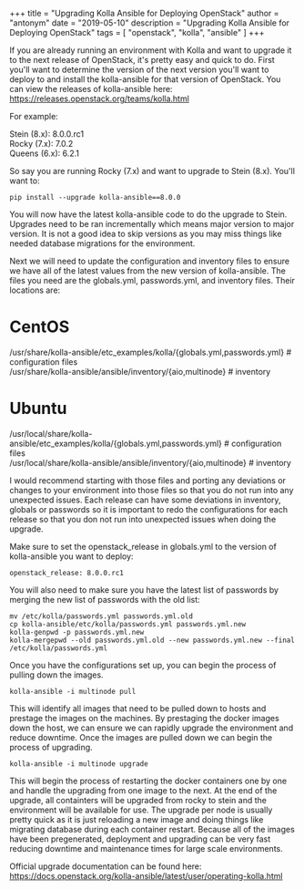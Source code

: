 +++
title = "Upgrading Kolla Ansible for Deploying OpenStack"
author = "antonym"
date = "2019-05-10"
description = "Upgrading Kolla Ansible for Deploying OpenStack"
tags = [
    "openstack",
    "kolla",
    "ansible"
]
+++

If you are already running an environment with Kolla and want to upgrade it to the next release of OpenStack, it\'s pretty easy and quick to do. First you\'ll want to determine the version of the next version you\'ll want to deploy to and install the kolla-ansible for that version of OpenStack. You can view the releases of kolla-ansible here: <https://releases.openstack.org/teams/kolla.html>

For example:

Stein (8.x): 8.0.0.rc1  
Rocky (7.x): 7.0.2  
Queens (6.x): 6.2.1

So say you are running Rocky (7.x) and want to upgrade to Stein (8.x). You\'ll want to:

    pip install --upgrade kolla-ansible==8.0.0

You will now have the latest kolla-ansible code to do the upgrade to Stein. Upgrades need to be ran incrementally which means major version to major version. It is not a good idea to skip versions as you may miss things like needed database migrations for the environment.

Next we will need to update the configuration and inventory files to ensure we have all of the latest values from the new version of kolla-ansible. The files you need are the globals.yml, passwords.yml, and inventory files. Their locations are:

# CentOS

/usr/share/kolla-ansible/etc_examples/kolla/{globals.yml,passwords.yml} # configuration files  
/usr/share/kolla-ansible/ansible/inventory/{aio,multinode} # inventory

# Ubuntu

/usr/local/share/kolla-ansible/etc_examples/kolla/{globals.yml,passwords.yml} # configuration files  
/usr/local/share/kolla-ansible/ansible/inventory/{aio,multinode} # inventory

I would recommend starting with those files and porting any deviations or changes to your environment into those files so that you do not run into any unexpected issues. Each release can have some deviations in inventory, globals or passwords so it is important to redo the configurations for each release so that you don not run into unexpected issues when doing the upgrade.

Make sure to set the openstack_release in globals.yml to the version of kolla-ansible you want to deploy:

    openstack_release: 8.0.0.rc1

You will also need to make sure you have the latest list of passwords by merging the new list of passwords with the old list:

    mv /etc/kolla/passwords.yml passwords.yml.old
    cp kolla-ansible/etc/kolla/passwords.yml passwords.yml.new
    kolla-genpwd -p passwords.yml.new
    kolla-mergepwd --old passwords.yml.old --new passwords.yml.new --final /etc/kolla/passwords.yml

Once you have the configurations set up, you can begin the process of pulling down the images.

    kolla-ansible -i multinode pull

This will identify all images that need to be pulled down to hosts and prestage the images on the machines. By prestaging the docker images down the host, we can ensure we can rapidly upgrade the environment and reduce downtime. Once the images are pulled down we can begin the process of upgrading.

    kolla-ansible -i multinode upgrade

This will begin the process of restarting the docker containers one by one and handle the upgrading from one image to the next. At the end of the upgrade, all containters will be upgraded from rocky to stein and the environment will be available for use. The upgrade per node is usually pretty quick as it is just reloading a new image and doing things like migrating database during each container restart. Because all of the images have been pregenerated, deployment and upgrading can be very fast reducing downtime and maintenance times for large scale environments.

Official upgrade documentation can be found here:  
<https://docs.openstack.org/kolla-ansible/latest/user/operating-kolla.html>